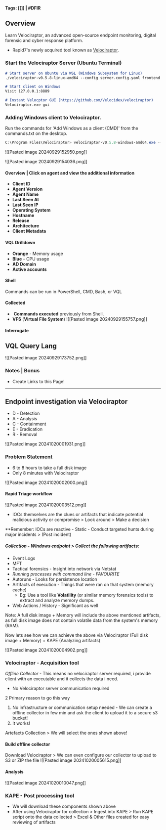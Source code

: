 #### Tags: [[]] | #DFIR

## Overview 
Learn Velociraptor, an advanced open-source endpoint monitoring, digital forensic and cyber response platform.
- Rapid7's newly acquired tool known as [Velociraptor](https://www.rapid7.com/blog/post/2021/04/21/rapid7-and-velociraptor-join-forces/).
### Start the Velociraptor Server (Ubuntu Terminal)
```markdown
# Start server on Ubuntu via WSL (Windows Subsystem for Linux)
./velociraptor-v0.5.8-linux-amd64 --config server.config.yaml frontend -v

# Start client on Windows
Visit 127.0.0.1:8889

# Instant Velocptor GUI (https://github.com/Velocidex/velociraptor)
Velociraptor.exe gui
```
### Adding Windows client to Velociraptor. 
Run the commands for 'Add Windows as a client (CMD)' from the commands.txt on the desktop.
```powershell
C:\Program Files\Velociraptor> velociraptor-v0.5.8-windows-amd64.exe --config velociraptor.config.yaml client -v
```
![[Pasted image 20240929152950.png]]

![[Pasted image 20240929154036.png]]
#### Overview | Click on agent and view the additional information
- **Client ID**
- **Agent Version**
- **Agent Name**
- **Last Seen At**
- **Last Seen IP**
- **Operating System**
- **Hostname**
- **Release**
- **Architecture**
- **Client Metadata**
#### VQL Drilldown
- **Orange** - Memory usage
- **Blue** - CPU usage
- **AD Domain** 
- **Active accounts**
#### Shell
Commands can be run in PowerShell, CMD, Bash, or VQL
#### Collected
-  **Commands executed** previously from Shell.
- **VFS** (**Virtual File System**)
![[Pasted image 20240929155757.png]]
#### Interrogate

## VQL Query Lang

![[Pasted image 20240929173752.png]]

### Notes | Bonus
- Create Links to this Page!

---
## Endpoint investigation via Velociraptor

- D - Detection
- A - Analysis
- C - Containment
- E - Eradication
- R - Removal

![[Pasted image 20241020001931.png]]
### Problem Statement
- 6 to 8 hours to take a full disk image 
- Only 8 minutes with Velociraptor

![[Pasted image 20241020002000.png]]

#### Rapid Triage workflow
![[Pasted image 20241020003512.png]]
- IOCs themselves are the clues or artifacts that indicate potential malicious activity or compromise > Look around > Make a decision

**Remember: IOCs are reactive - Static - Conduct targeted hunts during major incidents > (Post incident)

##### Collection - Windows endpoint > Collect the following artifacts:
- Event Logs
- MFT 
- Tactical forensics - Insight into network via Netstat
- *Running processes with command line - FAVOURITE*
- Autoruns - Looks for persistence location
- Artifacts of execution - Things that were ran on that system (memory cache)
	- Eg: Use a tool like **Volatility** (or similar memory forensics tools) to extract and analyze memory dumps.
- Web Actions / History - Significant as well

Note: A full disk image + Memory will include the above mentioned artifacts, as full disk image does not contain volatile data from the system's memory (RAM).

Now lets see how we can achieve the above via Velociraptor (Full disk image + Memory) + KAPE (Analyzing artifacts)

![[Pasted image 20241020004902.png]]
### Velociraptor - Acquisition tool 
*Offline Collector* - This means no velociraptor server required, i provide client with an executable and it collects the data i need. 
- No Velociraptor server communication required

2 Primary reason to go this way
1. No infrastructure or communication setup needed - We can create a offline collector in few min and ask the client to upload it to a secure s3 bucket!
2. It works!

Artefacts Collection > We will select the ones shown above!
#### Build offline collector
Download Velociraptor > We can even configure our collector to upload to S3 or ZIP the file
![[Pasted image 20241020005615.png]]
#### Analysis
![[Pasted image 20241020010047.png]]

### KAPE - Post processing tool
- We will download these components shown above
- After using Velociraptor for collection > Ingest into KAPE > Run KAPE script onto the data collected > Excel & Other files created for easy reviewing of artifacts